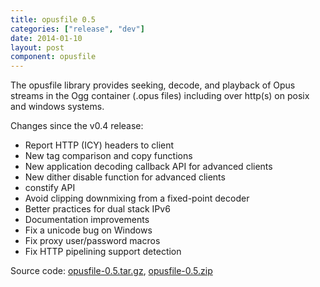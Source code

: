 ```yaml
---
title: opusfile 0.5
categories: ["release", "dev"]
date: 2014-01-10
layout: post
component: opusfile
---
```


The opusfile library provides seeking, decode, and playback of Opus streams in the Ogg container (.opus files) including over http(s) on posix and windows systems.

Changes since the v0.4 release:

-  Report HTTP (ICY) headers to client
-  New tag comparison and copy functions
-  New application decoding callback API for advanced clients
-  New dither disable function for advanced clients
-  constify API
-  Avoid clipping downmixing from a fixed-point decoder
-  Better practices for dual stack IPv6
-  Documentation improvements
-  Fix a unicode bug on Windows
-  Fix proxy user/password macros
-  Fix HTTP pipelining support detection

Source code: [opusfile-0.5.tar.gz](http://downloads.xiph.org/releases/opus/opusfile-0.5.tar.gz), 
[opusfile-0.5.zip](http://downloads.xiph.org/releases/opus/opusfile-0.5.zip)
